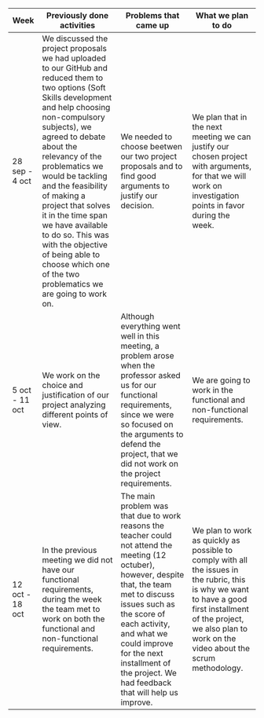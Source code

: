 
| **Week** | **Previously done activities** | **Problems that came up** | **What we plan to do** |
|----------|--------------------------------|---------------------------|------------------------|
| 28 sep - 4 oct | We discussed the project proposals we had uploaded to our GitHub and reduced them to two options (Soft Skills development and help choosing non-compulsory subjects), we agreed to debate about the relevancy of the problematics we would be tackling and the feasibility of making a project that solves it in the time span we have available to do so. This was with the objective of being able to choose which one of the two problematics we are going to work on.| We needed to choose beetwen our two project proposals and to find good arguments to justify our decision. | We plan that in the next meeting we can justify our chosen project with arguments, for that we will work on investigation points in favor during the week.|
| 5 oct - 11 oct | We work on the choice and justification of our project analyzing different points of view.   | Although everything went well in this meeting, a problem arose when the professor asked us for our functional requirements, since we were so focused on the arguments to defend the project, that we did not work on the project requirements. |We are going to work in the functional and non-functional requirements. |
| 12 oct - 18 oct | In the previous meeting we did not have our functional requirements, during the week the team met to work on both the functional and non-functional requirements.   | The main problem was that due to work reasons the teacher could not attend the meeting (12 octuber), however, despite that, the team met to discuss issues such as the score of each activity, and what we could improve for the next installment of the project. We had feedback that will help us improve. |We plan to work as quickly as possible to comply with all the issues in the rubric, this is why we want to have a good first installment of the project, we also plan to work on the video about the scrum methodology. |
